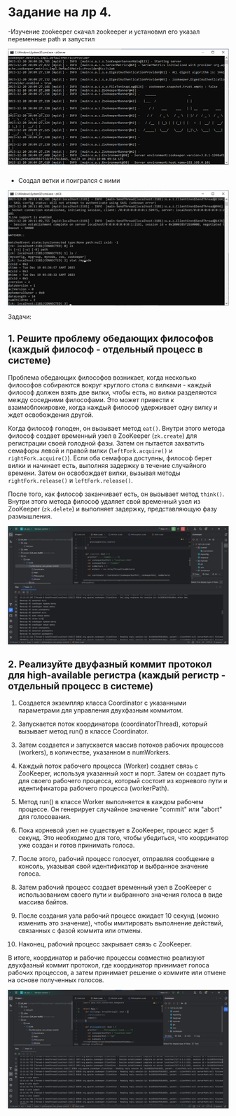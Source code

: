 # Задание на лр 4.

-Изучение zookeeper 
скачал zookeeper и установмл его указал переменные path и запустил 

![Текст с описанием картинки](/lr_4/images_1/1-1.png)

- Создал ветки и поигрался с ними 

![Текст с описанием картинки](/lr_4/images_1/1.png)

Задачи:

## 1. Решите проблему обедающих философов (каждый философ - отдельный процесс в системе)

Проблема обедающих философов возникает, когда несколько философов собираются вокруг круглого стола с вилками - каждый философ должен взять две вилки, чтобы есть,
но вилки разделяются между соседними философами. Это может привести к взаимоблокировке, когда каждый философ удерживает одну вилку и ждет освобождения другой.

Когда философ голоден, он вызывает метод `eat()`. Внутри этого метода философ создает временный узел в ZooKeeper (`zk.create`) для регистрации своей голодной фазы. Затем он пытается захватить семафоры левой и правой вилки (`leftFork.acquire()` и `rightFork.acquire()`). Если оба семафора доступны, философ берет вилки и начинает есть, выполняя задержку в течение случайного времени. Затем он освобождает вилки, вызывая методы `rightFork.release()` и `leftFork.release()`.

После того, как философ заканчивает есть, он вызывает метод `think()`. Внутри этого метода философ удаляет свой временный узел из ZooKeeper (`zk.delete`) и выполняет задержку, представляющую фазу размышления.

![Текст с описанием картинки](/lr_4/images_1/2-1.png)

## 2. Реализуйте двуфазный коммит протокол для high-available регистра (каждый регистр - отдельный процесс в системе)

1. Создается экземпляр класса Coordinator с указанными параметрами для управления двухфазным коммитом.

2. Запускается поток координатора (coordinatorThread), который вызывает метод run() в классе Coordinator.

3. Затем создается и запускается массив потоков рабочих процессов (workers), в количестве, указанном в numWorkers.

4. Каждый поток рабочего процесса (Worker) создает связь с ZooKeeper, используя указанный хост и порт. Затем он создает путь для своего рабочего процесса, который состоит из корневого пути и идентификатора рабочего процесса (workerPath).

5. Метод run() в классе Worker выполняется в каждом рабочем процессе. Он генерирует случайное значение "commit" или "abort" для голосования.

6. Пока корневой узел не существует в ZooKeeper, процесс ждет 5 секунд. Это необходимо для того, чтобы убедиться, что координатор уже создан и готов принимать голоса.

7. После этого, рабочий процесс голосует, отправляя сообщение в консоль, указывая свой идентификатор и выбранное значение голоса.

8. Затем рабочий процесс создает временный узел в ZooKeeper с использованием своего пути и выбранного значения голоса в виде массива байтов.

9. После создания узла рабочий процесс ожидает 10 секунд (можно изменить это значение), чтобы имитировать выполнение действий, связанных с фазой коммита или отмены.

10. Наконец, рабочий процесс закрывает связь с ZooKeeper.

В итоге, координатор и рабочие процессы совместно реализуют двухфазный коммит протокол, где координатор принимает голоса рабочих процессов, а затем принимает решение о коммите или отмене на основе полученных голосов.

![Текст с описанием картинки](/lr_4/images_1/2-2.png)  
